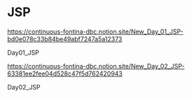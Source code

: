 # JSP

https://continuous-fontina-dbc.notion.site/New_Day_01_JSP-bd0e078c33b84be49abf7247a5a12373

Day01_JSP

https://continuous-fontina-dbc.notion.site/New_Day_02_JSP-63381ee2fee04d528c47f5d762420943

Day02_JSP
